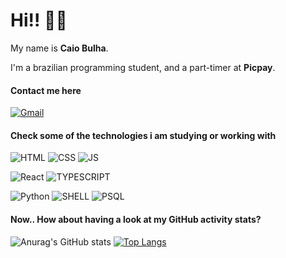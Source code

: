 
<h1>Hi!! 💪🏻</h3>

My name is <strong>Caio Bulha</strong>.

I'm a brazilian programming student, and a part-timer at <strong>Picpay</strong>.

#### Contact me here

[![Gmail](https://img.shields.io/badge/Gmail-4A154B?style=for-the-badge&logo=gmail&logoColor=white)](mailto:c.bsilva.ext@picpay.com)

#### Check some of the technologies i am studying or working with

![HTML](https://img.shields.io/badge/HTML-239120?style=for-the-badge&logo=html5&logoColor=white)
![CSS](https://img.shields.io/badge/CSS-239120?&style=for-the-badge&logo=css3&logoColor=white)
![JS](https://img.shields.io/badge/JavaScript-F7DF1E?style=for-the-badge&logo=javascript&logoColor=black)

![React](https://img.shields.io/badge/react-%2320232a.svg?style=for-the-badge&logo=react&logoColor=%2361DAFB)
![TYPESCRIPT](https://img.shields.io/badge/TypeScript-007ACC?style=for-the-badge&logo=typescript&logoColor=white)

![Python](https://img.shields.io/badge/python-3670A0?style=for-the-badge&logo=python&logoColor=ffdd54)
![SHELL](https://img.shields.io/badge/Shell_Script-121011?style=for-the-badge&logo=gnu-bash&logoColor=white)
![PSQL](https://img.shields.io/badge/PostgreSQL-316192?style=for-the-badge&logo=postgresql&logoColor=white)

#### Now.. How about having a look at my GitHub activity stats?

![Anurag's GitHub stats](https://github-readme-stats.vercel.app/api?username=herlss&show_icons=true&theme=highcontrast)
[![Top Langs](https://github-readme-stats.vercel.app/api/top-langs/?username=herlss&layout=compact&theme=highcontrast)](https://github.com/anuraghazra/github-readme-stats)
